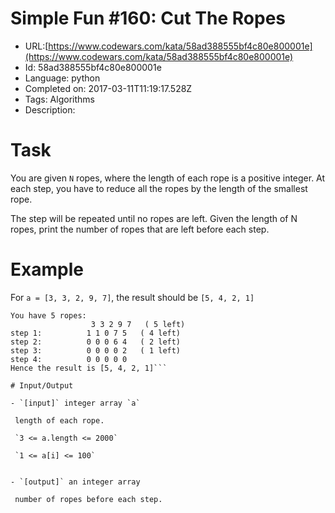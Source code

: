 # Simple Fun #160: Cut The Ropes

 - URL:[https://www.codewars.com/kata/58ad388555bf4c80e800001e](https://www.codewars.com/kata/58ad388555bf4c80e800001e)
 - Id: 58ad388555bf4c80e800001e
 - Language: python
 - Completed on: 2017-03-11T11:19:17.528Z
 - Tags: Algorithms
 - Description:
# Task
  You are given `N` ropes, where the length of each rope is a positive integer. At each step, you have to reduce all the ropes by the length of the smallest rope.

 The step will be repeated until no ropes are left. Given the length of N ropes, print the number of ropes that are left before each step.

# Example

 For `a = [3, 3, 2, 9, 7]`, the result should be `[5, 4, 2, 1]`
 ```
You have 5 ropes:       
                   3 3 2 9 7   ( 5 left)
step 1:          1 1 0 7 5   ( 4 left)
step 2:          0 0 0 6 4   ( 2 left)
step 3:          0 0 0 0 2   ( 1 left)
step 4:          0 0 0 0 0    
Hence the result is [5, 4, 2, 1]```

# Input/Output
  
 - `[input]` integer array `a`

  length of each rope.
  
  `3 <= a.length <= 2000`
  
  `1 <= a[i] <= 100`


 - `[output]` an integer array

  number of ropes before each step.
